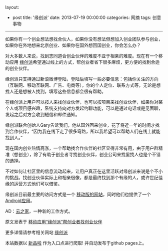 layout: 
  - post 
title: '缘创派' 
date: 2013-07-19 00:00:00 
categories: 网摘 
tags: 创意事物 
---

<p><a target="_blank" data-no-turbolink="true" href="http://www.36kr.com/p/91317.html/img_0749"><img src="http://static.36kr.com/wp-content/uploads/2012/03/IMG_0749.png" alt=""/></a><br/>
如果你有一个创业想法想找合伙人，如果你没有想法但想加入创业团队参与创业，如果你在外地想来北京创业、如果你在国外想回国创业，你会怎么办？</p>

<p>对大多数人来说，找到志同道合创业伙伴的难度不亚于相亲的难度。现在有一个移动应用 <a target="_blank" data-no-turbolink="true" href="http://www.ycpai.com/">缘创派</a>希望通过线上的方式，帮创业者省下很多麻烦，更方便的找到合适的创业伙伴。</p>

<p>缘创派只支持通过新浪微博登陆，登陆后填写一些必要信息：包括你关注的方向（互联网、移动互联网、广告、电商等），你的个人定位、联系方式等，无论是想找人还是想被人找到，填写这些信息都会很有帮助。</p>

<p>在缘创派上用户可以按人来找创业伙伴，也可以按项目来找创业伙伴，如果你对某个人或项目感兴趣，系统支持向对方发起约聊功能，可以是通过电话或是见面聊，发起之后对方会收到短信和邮件通知。</p>

<p>缘创派联合创始人Gary告诉我们，他从国外回来创业，花了将近一年的时间才找到合作伙伴，“因为我在线下走了很多弯路，所以我希望可以帮助人们在线上就能找到人。”</p>

<p>现在国内创业热情高涨，一个帮助找合作伙伴的社区显得非常有用，由于用户群精准（想创业），除了有助于创业者寻找创业伙伴，创业公司来找里找人也是个不错的选择。</p>

<p>不过如何让社区里的信息流动起来，让用户真正在这里活跃对缘创派来说是个不小的挑战。找创业伙伴实际上和相亲很像，都是最终找到那个有缘的人，或许世纪佳缘的运营方式他们可以借鉴。</p>

<p>缘创派目前最主要的访问方式是一个 <a target="_blank" data-no-turbolink="true" href="http://www.ycpai.com">移动版的网站</a>，同时他们也提供了一个 <a target="_blank" data-no-turbolink="true" href="http://appchina.com/market/e/232155/download.pc/0/3A0F06060FBAFC5F11110AC447533FB9/com.wafec78cf14d2692b77237b8066ad94e0.1331560454859.apk">Android应用</a>。</p>
					<p></p>
					<p>AD：<a href="http://cnrdn.com/GJWE" target="_blank">云之家</a>，一种新的工作方式。</p>  



原文发表于 [移动应用“缘创派”帮创业者找创业伙伴](http://www.36kr.com/p/91317.html)  

更多详情请参考相关网站 [缘创派](http://www.ycpai.com)  

本站数据以 [新品啦](http://xinpinla.com/) 作为入口点进行爬取! 并自动发布于github pages上。  
